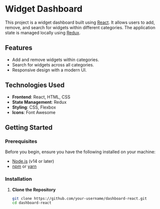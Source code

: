 # Widget Dashboard

This project is a widget dashboard built using [React](https://reactjs.org/). It allows users to add, remove, and search for widgets within different categories. The application state is managed locally using [Redux](https://redux.js.org/).

## Features

- Add and remove widgets within categories.
- Search for widgets across all categories.
- Responsive design with a modern UI.

## Technologies Used

- **Frontend**: React, HTML, CSS
- **State Management**: Redux
- **Styling**: CSS, Flexbox
- **Icons**: Font Awesome

## Getting Started

### Prerequisites

Before you begin, ensure you have the following installed on your machine:

- [Node.js](https://nodejs.org/en/download/) (v14 or later)
- [npm](https://www.npmjs.com/) or [yarn](https://yarnpkg.com/)

### Installation

1. **Clone the Repository**

   ```bash
   git clone https://github.com/your-username/dashboard-react.git
   cd dashboard-react
